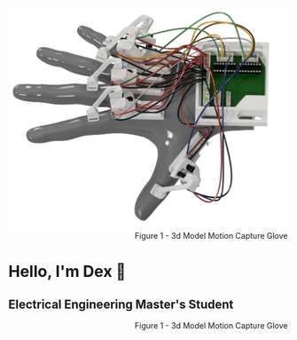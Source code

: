 <img align="right" src="https://raw.githubusercontent.com/Dexray200/Dexray200/master/HandRender.png" width="550"/>

<div align="right">
  Figure 1 - 3d Model Motion Capture Glove
</div>

<h1 align="left">Hello, I'm Dex 🤙</h1>
<h2 align="left">Electrical Engineering Master's Student</h2>

<div align="right">
  Figure 1 - 3d Model Motion Capture Glove
</div>
